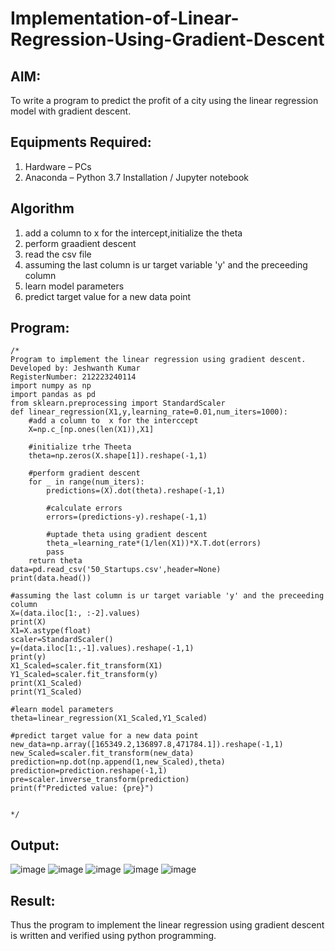 # Implementation-of-Linear-Regression-Using-Gradient-Descent

## AIM:
To write a program to predict the profit of a city using the linear regression model with gradient descent.

## Equipments Required:
1. Hardware – PCs
2. Anaconda – Python 3.7 Installation / Jupyter notebook

## Algorithm
1. add a column to  x for the intercept,initialize the theta
2. perform graadient descent
3. read the csv file
4. assuming the last column is ur target variable 'y' and the preceeding column
5. learn model parameters
6. predict target value for a new data point


## Program:
```
/*
Program to implement the linear regression using gradient descent.
Developed by: Jeshwanth Kumar
RegisterNumber: 212223240114
import numpy as np
import pandas as pd
from sklearn.preprocessing import StandardScaler
def linear_regression(X1,y,learning_rate=0.01,num_iters=1000):
    #add a column to  x for the interccept
    X=np.c_[np.ones(len(X1)),X1]
    
    #initialize trhe Theeta
    theta=np.zeros(X.shape[1]).reshape(-1,1)
    
    #perform gradient descent
    for _ in range(num_iters):
        predictions=(X).dot(theta).reshape(-1,1)
        
        #calculate errors
        errors=(predictions-y).reshape(-1,1)
        
        #uptade theta using gradient descent
        theta_=learning_rate*(1/len(X1))*X.T.dot(errors)
        pass
    return theta
data=pd.read_csv('50_Startups.csv',header=None)
print(data.head())

#assuming the last column is ur target variable 'y' and the preceeding column
X=(data.iloc[1:, :-2].values)
print(X)
X1=X.astype(float)
scaler=StandardScaler()
y=(data.iloc[1:,-1].values).reshape(-1,1)
print(y)
X1_Scaled=scaler.fit_transform(X1)
Y1_Scaled=scaler.fit_transform(y)
print(X1_Scaled)
print(Y1_Scaled)

#learn model parameters
theta=linear_regression(X1_Scaled,Y1_Scaled)

#predict target value for a new data point
new_data=np.array([165349.2,136897.8,471784.1]).reshape(-1,1)
new_Scaled=scaler.fit_transform(new_data)
prediction=np.dot(np.append(1,new_Scaled),theta)
prediction=prediction.reshape(-1,1)
pre=scaler.inverse_transform(prediction)
print(f"Predicted value: {pre}")

        
*/
```

## Output:
![image](https://github.com/Jeshwanthkumarpayyavula/Implementation-of-Linear-Regression-Using-Gradient-Descent/assets/145742402/7400fd61-740a-4609-bf7a-f22281f781a6)
![image](https://github.com/Jeshwanthkumarpayyavula/Implementation-of-Linear-Regression-Using-Gradient-Descent/assets/145742402/a034492a-768a-4243-aaf6-e49953b4f1dc)
![image](https://github.com/Jeshwanthkumarpayyavula/Implementation-of-Linear-Regression-Using-Gradient-Descent/assets/145742402/37de69c4-31aa-4535-a0fa-26d92efca8b1)
![image](https://github.com/Jeshwanthkumarpayyavula/Implementation-of-Linear-Regression-Using-Gradient-Descent/assets/145742402/4b8f36ac-789d-4b9b-aaab-9aff5d259ea3)
![image](https://github.com/Jeshwanthkumarpayyavula/Implementation-of-Linear-Regression-Using-Gradient-Descent/assets/145742402/f9f341cb-53cd-44c2-bd25-8e2ec129df51)



## Result:
Thus the program to implement the linear regression using gradient descent is written and verified using python programming.
